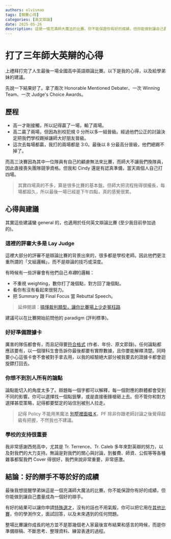 ```yaml
---
authors: elvismao
tags: [競賽心得]
categories: [英文辯論]
date: 2025-05-26
description: 這是一個充滿師大魔法的比賽。你不能保證你有好的成績，但你能做到讓自己盡量成為一個好的辯手。
---
```


# 打了三年師大英辯的心得

上禮拜打完了人生最後一場全國高中英語辯論比賽。以下是我的心得，以及給學弟妹的建議。

先說一下結果好了。拿了兩次 Honorable Mentioned Debater、一次 Winning Team、一次 Judge's Choice Awards。

## 歷程

* 高一才剛接觸，所以記得贏了一場，輸了兩場。
* 高二贏了兩場，但因為別校犯規 0 分所以多一組晉級。經過他們公正的討論決定把我們學校踢掉讓師大好朋友晉級。
* 這次去每場都贏，我打的兩場都是 3:0。最後以 8 分最高分晉級，他們總踢不掉了。

而高三決賽因為其中一位隊員有自己的顧慮無法來比賽，而師大不讓我們換隊員，因此直接喪失團隊競爭資格。但我和 Cindy 還是有認真準備，當天兩個人自己打四場。

> 其實四場真的不多，算是很多比賽的基本盤。但師大把流程拖得很攏長，每場都超久，所以最後一場已經是下午四點，真的感覺很累。

## 心得與建議

其實這些建議蠻 general 的，也適用於任何英文辯論比賽 (至少我目前參加過的)。

### 這裡的評審大多是 Lay Judge

這裡大部分的評審不是辯論比賽的背景出來的，很多都是學校老師。因此他們更注重所謂的「文組邏輯」，而不是辯論的技巧或深度。

有時候有一些評審會有他們自己*有趣*的邏輯：

- 不重視 weighting，數你打了幾個點，對方回了幾個點。
- 看你有沒有看起來很努力。
- 把 Summary 跟 Final Focus 當 Rebuttal Speech。

> 延伸閱讀：[搞懂裁判類型，讓你比賽場上少走冤枉路](https://emtech.cc/p/debate-judgeAdaptation/)

建議可以在比賽開始前問他的 paradigm (評判標準)。

### 好好準備證據卡

厲害的隊伍都會有，而且記得要[符合格式](https://emtech.cc/p/notion-debate#資料庫) (作者、年份、原文節錄)。任何論點都應該要有，以一個理科生會告訴你最後都要有實際數據，且你要能解釋清楚。同時要小心這張卡會不會被對手拿去用，以我的經驗絕大部分被我要去的證據卡都會迴旋鏢打回去。

### 你想不到別人所有的論點

論點能切入的角度太多了。辯題每一個字都可以解釋，每一個對應的群體都會受到不同的影響。你可以選擇找一個點狙擊，或是直接衝鋒槍砸上去。但不管你和對方選擇甚麼策略，記得都要堅定的站住別被別人拉走。

> 記得 Policy 不能用黑魔法 [別墅裡面唱 K](https://emtech.cc/p/debate-kritik)，PF 除非你跟老師討論之後覺得超級有把握，不然我也不建議。

### 學校的支持很重要

我非常感謝西苑高中，尤其是 Tr. Terrence、Tr. Caleb 多年來對英辯的努力，以及對我們的大力支持。無論是對我們的關心與討論，到餐費、師資、公假等等各種雜事都幫我們 Cover 得很好，我們來說非常重要，非常感激。

## 結論：好的辯手不等於好的成績

最後我想提醒學弟妹這是一個充滿師大魔法的比賽。你不能保證你有好的成績，但你能做到讓自己盡量成為一個好的辯手。

有好的結果可以讓你申請[特殊選才](https://emtech.cc/tag/%E7%89%B9%E6%AE%8A%E9%81%B8%E6%89%8D)，沒有的話也不用氣餒，你可以把它用在[其他比賽](https://emtech.cc/p/debate-intro#其他賽制)，你的學測作文，面試回答，以及未來遇到的任何問題。

整場比賽讓你成長的地方並不是那幾個老人家最後宣布結果和感言的時候，而是你準備辯稿、不斷思考、整理資料、練習表達的過程。